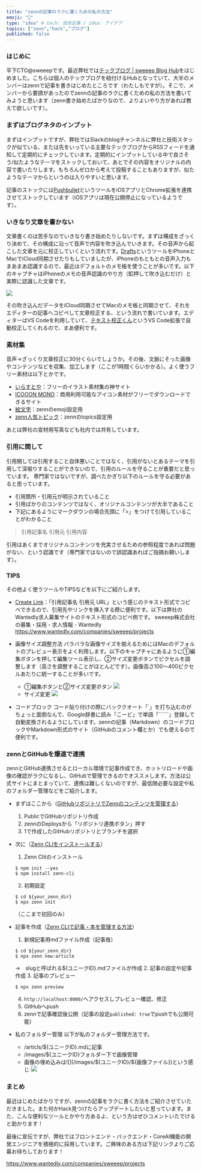 ```yaml
---
title: "zennの記事のラクに書くための私の方法"
emoji: "📝"
type: "idea" # tech: 技術記事 / idea: アイデア
topics: ["zenn","hack","ブログ"]
published: false
---
```



### はじめに
平下CTO@sweeepです。最近弊社では[テックブログ | sweeep Blog Hub](https://tech-blog.sweeep.ai/)をはじめました。こちらは個人のテックブログを紐付けるHubとなっていて、大半のメンバーはzennで記事を書きはじめたところです（わたしもですが）。そこで、メンバーから要請があったのでzennの記事のラクに書くための私の方法を書いてみようと思います（zenn書き始めたばかりなので、よりよいやり方があれば教えて欲しいです）。

### まずはブログネタのインプット
まずはインプットですが、弊社ではSlackのblogチャンネルに弊社と技術スタックが似ている、または先をいっている主要なテックブログからRSSフィードを通知して定期的にチェックしています。定期的にインプットしている中で良さそう/似たようなテーマをストックしておいて、あとでその内容をオリジナルの内容で書いたりします。もちろんゼロから考えて投稿することもありますが、似たようなテーマからというのは入りやすいと思います。

記事のストックには[Pushbullet](https://chrome.google.com/webstore/detail/pushbullet/chlffgpmiacpedhhbkiomidkjlcfhogd?hl=ja)というツールをiOSアプリとChrome拡張を連携させてストックしています（iOSアプリは現在公開停止になっているようです）。

### いきなり文章を書かない
文章書くのは苦手なのでいきなり書き始めたりしないです。まずは構成をざっくり決めて、その構成に沿って音声で内容を吹き込んでいきます。その音声から起こした文章を元に校正していくという流れです。[Drafts](https://apps.apple.com/jp/app/drafts/id1236254471)というツールをiPhoneとMacでiCloud同期させたりもしていましたが、iPhoneのもともとの音声入力もまあまあ認識するので、最近はデフォルトのメモ帳を使うことが多いです。以下のキャプチャはiPhoneのメモの音声認識のやり方（釦押して吹き込むだけ）と実際に認識した文章です。

![](/images/231a65b7ab2f4b/dictation.png)

その吹き込んだデータをiCloud同期させてMacのメモ帳と同期させて、それをエディターの記事へコピペして文章校正する、という流れで書いています。エディターはVS Codeを利用していて、[テキスト校正くん](https://marketplace.visualstudio.com/items?itemName=ICS.japanese-proofreading)というVS Code拡張で自動校正してくれるので、まあ便利です。

### 素材集
音声→ざっくり文章校正に30分くらいでしょうか。その後、文脈にそった画像やコンテンツなどを収集、加工します（ここが1時間くらいかかる）。よく使うフリー素材は以下とかです。
* [いらすとや](https://www.irasutoya.com/)：フリーのイラスト素材集の神サイト
* [ICOOON MONO](https://icooon-mono.com/)：商用利用可能なアイコン素材がフリーでダウンロードできるサイト
* [絵文字](https://getemoji.com/)：zennのemoji設定用
* [zenn人気トピック](https://zenn.dev/topics)：zennのtopics設定用

あとは弊社の宣材用写真なども社内では共有しています。

### 引用に関して
引用関しては引用すること自体悪いことではなく、引用がないとあるテーマを引用して深堀りすることができないので、引用のルールを守ることが重要だと思っています。
専門家ではないですが、調べたかぎり以下のルールを守る必要があると思っています。
* 引用箇所・引用元が明示されていること
* 引用ばかりのコンテンツではなく、オリジナルコンテンツが大半であること
* 下記にあるようにマークダウンの場合先頭に「>」をつけて引用していることがわかること
> 引用記事名 引用元
引用内容

引用はあくまでオリジナルコンテンツを充実させるための参照程度であれば問題がない、という認識です（専門家ではないので誤認識あればご指摘お願いします）。

### TIPS
その他よく使うツールやTIPSなどを以下にご紹介します。
* [Create Link](https://chrome.google.com/webstore/detail/create-link/gcmghdmnkfdbncmnmlkkglmnnhagajbm?hl=ja)：「引用記事名 引用元 URL」という感じのテキスト形式でコピペできるので、引用先やリンクを挿入する際に便利です。以下は弊社のWantedly求人募集サイトのテキスト形式のコピペ例です。
sweeep株式会社の募集・採用・求人情報 - Wantedly https://www.wantedly.com/companies/sweeep/projects

* 画像サイズ調整方法
バラバラな画像サイズを揃えるためにはMacのデフォルトのプレビュー表示をよく利用します。以下のキャプチャにあるように①編集ボタンを押して編集ツール表示し、②サイズ変更ボタンでピクセルを調整します（高さを調整することがほとんどです）。画像高さ100〜400ピクセルあたりに統一することが多いです。
    * ①編集ボタンと②サイズ変更ボタン
    ![](/images/231a65b7ab2f4b/tool.png)
    * サイズ変更
    ![](/images/231a65b7ab2f4b/change.png)

* コードブロック
コード貼り付けの際にバッククオート「\`」を打ち込むのがちょっと面倒なんで、Google辞書に読み「こーど」で単語「\`\`\`\`\`\`」登録して自動変換されるようにしています。zennの記事（Markdown）のコードブロックやMarkdown形式のサイト（GitHubのコメント欄とか）でも使えるので便利です。

### zennとGitHubを爆速で連携
zennとGitHub連携させるとローカル環境で記事作成でき、ホットリロードや画像の確認がラクになるし、GitHubで管理できるのでオススメします。方法は公式サイトにまとまっていて、連携は難しくないのですが、最低限必要な設定や私のフォルダー管理などをご紹介します。

* まずはここから（[GitHubリポジトリでZennのコンテンツを管理する](https://zenn.dev/zenn/articles/connect-to-github)）
    1. PublicでGitHubリポジトリ作成
    2. zennのDeploysから「リポジトリ連携ボタン」押す
    3. 1で作成したGitHubリポジトリとブランチを選択
* 次に（[Zenn CLIをインストールする](https://zenn.dev/zenn/articles/install-zenn-cli)）
    1. Zenn Clitのインストール
    ```
    $ npm init --yes
    $ npm install zenn-cli
    ```
    2. 初期設定
    ```
    $ cd ${your_zenn_dir}
    $ npx zenn init
    ```

    （ここまで初回のみ）

* 記事を作成（[Zenn CLIで記事・本を管理する方法](https://zenn.dev/zenn/articles/zenn-cli-guide)）
    1. 新規記事用mdファイル作成（記事毎）
    ```
    $ cd ${your_zenn_dir}
    $ npx zenn new:article
    ```
    →　slugと呼ばれる${ユニークID}.mdファイルが作成
    2. 記事の設定や記事作成
    3. 記事のプレビュー
    ```
    $ npx zenn preview
    ```
    4. ```http://localhost:8000/```へアクセスしプレビュー確認、修正
    5. GitHubへpush
    6. zennで記事確認後公開（記事の設定```published: true```でpushでも公開可能）

* 私のフォルダー管理
以下が私のフォルダー管理方法です。
    * /articls/${ユニークID}.mdに記事
    * /images/\${ユニークID}フォルダー下で画像管理
    * 画像の埋め込みは\!\[](/images/\${ユニークID}/${画像ファイル})という感じ
    ![](/images/231a65b7ab2f4b/folder.png)

### まとめ
最近はじめたばかりですが、zennの記事をラクに書く方法をご紹介させていただきました。また何かHack見つけたらアップデートしたいと思っています。また、こんな便利なツールとかやり方あるよ、という方はぜひコメントいたでけると助かります！

最後に宣伝ですが、弊社ではフロントエンド・バックエンド・CoreAI機能の開発エンジニアを積極的に採用しています。ご興味のある方は下記リンクよりご応募お待ちしております！

https://www.wantedly.com/companies/sweeep/projects